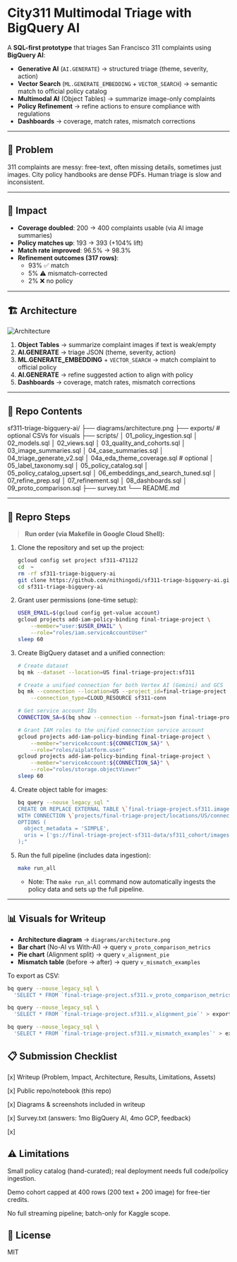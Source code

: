 # City311 Multimodal Triage with BigQuery AI

A **SQL-first prototype** that triages San Francisco 311 complaints using **BigQuery AI**:

-   **Generative AI** (`AI.GENERATE`) → structured triage (theme, severity, action)
-   **Vector Search** (`ML.GENERATE_EMBEDDING` + `VECTOR_SEARCH`) → semantic match to official policy catalog
-   **Multimodal AI** (Object Tables) → summarize image-only complaints
-   **Policy Refinement** → refine actions to ensure compliance with regulations
-   **Dashboards** → coverage, match rates, mismatch corrections

---

## 📌 Problem

311 complaints are messy: free-text, often missing details, sometimes just images.
City policy handbooks are dense PDFs. Human triage is slow and inconsistent.

---

## 🚀 Impact

-   **Coverage doubled**: 200 → 400 complaints usable (via AI image summaries)
-   **Policy matches up**: 193 → 393 (+104% lift)
-   **Match rate improved**: 96.5% → 98.3%
-   **Refinement outcomes (317 rows)**:
    -   93% ✅ match
    -   5% ⚠ mismatch-corrected
    -   2% ❌ no policy

---

## 🏗 Architecture
![Architecture](diagrams/architecture.png)

1.  **Object Tables** → summarize complaint images if text is weak/empty
2.  **AI.GENERATE** → triage JSON (theme, severity, action)
3.  **ML.GENERATE_EMBEDDING** + `VECTOR_SEARCH` → match complaint to official policy
4.  **AI.GENERATE** → refine suggested action to align with policy
5.  **Dashboards** → coverage, match rates, mismatch corrections

---

## 📂 Repo Contents

sf311-triage-bigquery-ai/
├── diagrams/architecture.png
├── exports/ # optional CSVs for visuals
├── scripts/
│ 01_policy_ingestion.sql
│ 02_models.sql
│ 02_views.sql
│ 03_quality_and_cohorts.sql
│ 03_image_summaries.sql
│ 04_case_summaries.sql
│ 04_triage_generate_v2.sql
│ 04a_eda_theme_coverage.sql # optional
│ 05_label_taxonomy.sql
│ 05_policy_catalog.sql
│ 05_policy_catalog_upsert.sql
│ 06_embeddings_and_search_tuned.sql
│ 07_refine_prep.sql
│ 07_refinement.sql
│ 08_dashboards.sql
│ 09_proto_comparison.sql
├── survey.txt
└── README.md

---

## 🔧 Repro Steps

> **Run order (via Makefile in Google Cloud Shell):**

1.  Clone the repository and set up the project:
    ```bash
    gcloud config set project sf311-471122
    cd  ~
    rm -rf sf311-triage-bigquery-ai
    git clone https://github.com/nithingodi/sf311-triage-bigquery-ai.git
    cd sf311-triage-bigquery-ai
    ```

2.  Grant user permissions (one-time setup):
    ```bash
    USER_EMAIL=$(gcloud config get-value account)
    gcloud projects add-iam-policy-binding final-triage-project \
        --member="user:$USER_EMAIL" \
        --role="roles/iam.serviceAccountUser"
    sleep 60
    ```

3.  Create BigQuery dataset and a unified connection:
    ```bash
    # Create dataset
    bq mk --dataset --location=US final-triage-project:sf311

    # Create a unified connection for both Vertex AI (Gemini) and GCS
    bq mk --connection --location=US --project_id=final-triage-project \
        --connection_type=CLOUD_RESOURCE sf311-conn

    # Get service account IDs
    CONNECTION_SA=$(bq show --connection --format=json final-triage-project.US.sf311-conn | jq -r '.cloudResource.serviceAccountId')

    # Grant IAM roles to the unified connection service account
    gcloud projects add-iam-policy-binding final-triage-project \
        --member="serviceAccount:${CONNECTION_SA}" \
        --role="roles/aiplatform.user"
    gcloud projects add-iam-policy-binding final-triage-project \
        --member="serviceAccount:${CONNECTION_SA}" \
        --role="roles/storage.objectViewer"
    sleep 60
    ```

4.  Create object table for images:
    ```bash
    bq query --nouse_legacy_sql "
    CREATE OR REPLACE EXTERNAL TABLE \`final-triage-project.sf311.images_obj_cohort\`
    WITH CONNECTION \`projects/final-triage-project/locations/US/connections/sf311-conn\`
    OPTIONS (
      object_metadata = 'SIMPLE',
      uris = ['gs://final-triage-project-sf311-data/sf311_cohort/images/*']
    );"
    ```

5.  Run the full pipeline (includes data ingestion):
    ```bash
    make run_all
    ```
    - Note: The `make run_all` command now automatically ingests the policy data and sets up the full pipeline.

---

## 📊 Visuals for Writeup

-   **Architecture diagram** → `diagrams/architecture.png`
-   **Bar chart** (No-AI vs With-AI) → query `v_proto_comparison_metrics`
-   **Pie chart** (Alignment split) → query `v_alignment_pie`
-   **Mismatch table** (before → after) → query `v_mismatch_examples`

To export as CSV:
```bash
bq query --nouse_legacy_sql \
  'SELECT * FROM `final-triage-project.sf311.v_proto_comparison_metrics`' > exports/proto_metrics.csv

bq query --nouse_legacy_sql \
  'SELECT * FROM `final-triage-project.sf311.v_alignment_pie`' > exports/alignment_pie.csv

bq query --nouse_legacy_sql \
  'SELECT * FROM `final-triage-project.sf311.v_mismatch_examples`' > exports/mismatch_examples.csv

```

## 📋 Submission Checklist
[x] Writeup (Problem, Impact, Architecture, Results, Limitations, Assets)

[x] Public repo/notebook (this repo)

[x] Diagrams & screenshots included in writeup

[x] Survey.txt (answers: 1mo BigQuery AI, 4mo GCP, feedback)

[x] 

## ⚠️ Limitations
Small policy catalog (hand-curated); real deployment needs full code/policy ingestion.

Demo cohort capped at 400 rows (200 text + 200 image) for free-tier credits.

No full streaming pipeline; batch-only for Kaggle scope.

## 📑 License
MIT


